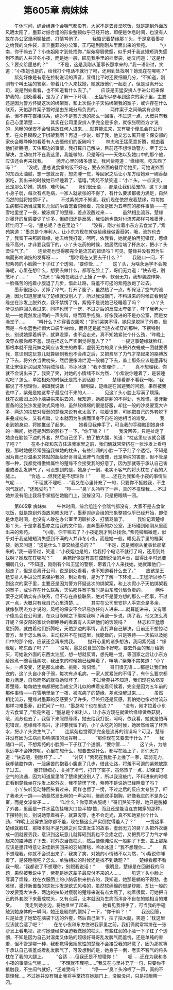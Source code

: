 # 　　第605章 病妹妹
　　午休时间，综合组连个会喘气都没有，大家不是去食堂吃饭，就是跑到外面放风晒太阳了，墨菲对综合组的形象整顿似乎已经开始，即便是休息时间，也没有人敢在办公室里闲聊扯皮、打情骂俏了。
　　我惦记着楚缘那丫头，于是拿着墨亦之给我的文件袋，直奔墨菲的办公室，正巧碰到刚刚从里面出来的紫苑。
　　“小南，你干嘛去了？小夜姐刚才到处找你，”紫苑柳眉微蹙，似乎对于我这短短消失感到不满的人并非冬小夜，而是她一般，瞄见我手里的档案袋，她又问道：“这是什么？要交给墨总的？”
　　“不是，这是我刚从董事长那拿来的，”我一语带过，笑道：“小夜姐也是的，给我打个电话不就行了吗，还用到处找啊？她现在在哪呢？”
　　紫苑好像是有意在控制说话的声音，显得比平时还要细弱几分，“不知道，刚刚有个叫王猛的警察，带着几个人来找她，她就跟他们一起走了，但是没离开公司，说是到处看看，也不知道看什么去了。”
　　应该是王猛安排人手进公司来保护我的，到处看看，是为了了解一下环境……王猛所以参与到这次的案子里，主要还是因为警方怀疑这次的绑架案，和上次假小子天佑绑架我的案子，或许存在什么联系，天佑那件案子暂时是由东城分局负责的。
　　两件案子之间确实有点联系，但不存在直接联系，绝对不是警方想的那么一回事，不过这一点，大概只有我自己心里清楚……
　　其实在公司里安排人手完全是多余，就像张明杰方才说的，风畅的保安不会轻易放任何人进来……就算能进来，又有哪个傻瓜会在公司里、在众目睽睽之下绑架我啊？再退一步说，绑了我，他又怎么离开呢？保安部的家伙会眼睁睁的看着有人去砸他们的饭碗吗？
　　林志和王猛愿意折腾，就由着他们折腾吧，天佑那边的事情，我打算自己解决，目前还不想惊动警方，至于怎么解决，主动权并不在我这里，我能做的，只是等待——天佑以及她口中的那个他，应该还会再来找我。
　　抛开心里的诸多想法，我问紫苑道：“缘缘呢，吃东西了吗？”
　　“没呢，墨总说食堂的饭不好吃，要去外面的餐厅给她买，可她说外面的东西太油腻，想一想就反胃，想先睡一觉，等回家之后让小东方给她煮一碗香菇粥吃，我出来的时候她已经睡着了，嘻嘻，”紫苑不禁笑道：“小丫头，一点没变，还是那么娇嫩、挑剔、难伺候。”
　　哥们很无语……都是让我们给宠的，这丫头自小身子弱，每次有点毛病，一家人就紧张的不得了，有什么要求都极力满足，自然而然的就将她惯坏了。
　　不过紫苑并不知道，我们现在依然宠着楚缘，每每她生病都把她当成宝贝儿似的哄着宠着伺候着，完全是因为五年前的那件事情——在雪地里坐了一夜，被冻病了的楚缘，差点没醒过来……
　　虽然相比流苏，楚缘对墨菲的反感要少了许多，但终归还是反感，我怕她也像对付流苏那样刁难墨菲，赶忙问了一句，“墨总呢？也在里边？”
　　“没有，刚才拉着小东方去食堂了，”紫苑笑道：“墨总是个麻利人，让小东方现在就做给缘缘做香菇粥，哦，流苏也去了，我留下来照顾缘缘，她去给我打饭，呵呵，依我看，她就是怕再犯错误，惹缘缘不高兴，才非要我留下的，小丫头吃药的时候，她居然给端了杯热水，把小丫头烫生气了。”
　　连紫苑也觉得那完全是流苏的错误吗？可见，楚缘并没有因为生病而影响演技的发挥呀……
　　“那你现在又要去干什么？”
　　我随口一问，不想紫苑的小脸腾一下子红了个透彻，“要你管……”
　　这丫头，为啥永远学不会掩饰呢，心里在想什么，想要去做什么，都写在脸上了，哥们无力道：“快去吧，别憋坏了……”
　　“讨厌！”紫苑在我肚子上捶了一拳，软弱无力，我却装腔作势，一脸痛苦的抱着小腹退了几步，借此让路，将羞不可遏的紫苑放跑了过去。
　　墨菲很细心，关掉了冷气，打开了窗子，虽然热了一点，却保证了空气的流通，因为知道屋里除了楚缘就没别人了，所以我没敲门，不料进来的时候正看到楚缘坐在沙发上脱外衣，我不禁愣了愣，紫苑不是说她已经睡着了吗？
　　小丫头听见动静回头看过来，同样也愣了一愣，不过之后的反应太夸张了，吓了我老大一跳——她竟然发出啊的一声尖叫，继而双手抱胸，好像我进的不是办公室，而是女澡堂子……
　　“叫什么？你穿着衣服呢！”哥们哭笑不得，她只是脱掉了外套，里面是一件水蓝色挂帽大口袋半袖t恤，而且还是能当连衣裙穿的那种，下摆特别长，别说她穿着裤子，就算没穿，也不会走光，真不知她紧张个什么劲，“昨晚上没穿衣服你都不羞，现在捂这么严实倒觉得羞人了？”
　　一提这事楚缘就脸红，那根本就不是兄妹之间应该发生的故事，虚弱无力的臭丫头把外衣蜷成一团就要丢我，意识到这玩意儿就算砸到我也不会疼之后，又把费尽了力气才举起来的胳膊放了下去，将外衣当做枕头，然后便像滩烂泥一般躺了下去，盖上那条应该是墨菲特意让宋佳新买回来的羽绒薄毯，冷冰冰道：“我不想理你……”
　　真不想理我，你就不会说出来了，我笑了笑，对她的小情绪不以为然，“小紫说你睡着了，是装睡呢吧？怎么，单独相处的时候还是找不到话题？”
　　楚缘看都不看我一眼，“我都说了不想理你，别跟我说话！”
　　很明显，楚缘是在回避我的问题，果然被我说中了，紫苑是她这辈子最应付不来的人……
　　见这丫头小脸上写满了烦躁，枕在衣服团上的小脑袋拱来拱去的，我知道，她那是躺的不得劲，也难怪，墨菲新置备的这张沙发是欧式风格的，虽然软绵绵的很是舒服，却比一般的沙发要宽大许多，两边的扶垫对瘦弱的楚缘来说有点太高了，枕着很累，可她把自己的外套脱下来叠成枕头，又有点扁，让本就因为生病而浑身不自在的她相当的难受。
　　我走到她身边，将她推坐了起来。
　　她看见我伸手了，可当我的手碰触到她身体的一瞬间，她还是剧烈的颤抖了一下，“你干嘛？！”
　　我没回答，只是扯走了她垫在脑袋下边的外套，然后自己坐下，拍了拍大腿，笑道：“枕这里应该就合适了吧？”
　　在冬小夜和东方住进我家里之前，我们俩就常常挤在一张沙发上看电视，那时她便经常强迫我做她的枕头，有些红润的小脸一下子红了个透彻，不知是因为自己对温柔又体贴的超级好哥哥乱发脾气而羞愧，还是单纯的害羞，但不管是哪一种，我都觉得傲娇属性的楚缘不会接受我的好意了，因为那就等于承认自己害羞或者乱发脾气了，可没想到的是，她身子一倒，老实不客气的将头枕在了我的大腿上。
　　“合适……但我还是不想理你！”
　　呃……还在为我和冬小夜的事情生气呢……
　　“不理就不理吧……”我又在心里补充了一句，只要你不抵触我，不生闷气就好，“还难受吗？”
　　“哼——”臭丫头冷哼了一声，真的不搭理我……不过她并没有阻止我将手掌捂在她脑门上，没躲没闪，只是把眼睛一闭。

　　第605章 病妹妹
　　午休时间，综合组连个会喘气都没有，大家不是去食堂吃饭，就是跑到外面放风晒太阳了，墨菲对综合组的形象整顿似乎已经开始，即便是休息时间，也没有人敢在办公室里闲聊扯皮、打情骂俏了。
　　我惦记着楚缘那丫头，于是拿着墨亦之给我的文件袋，直奔墨菲的办公室，正巧碰到刚刚从里面出来的紫苑。
　　“小南，你干嘛去了？小夜姐刚才到处找你，”紫苑柳眉微蹙，似乎对于我这短短消失感到不满的人并非冬小夜，而是她一般，瞄见我手里的档案袋，她又问道：“这是什么？要交给墨总的？”
　　“不是，这是我刚从董事长那拿来的，”我一语带过，笑道：“小夜姐也是的，给我打个电话不就行了吗，还用到处找啊？她现在在哪呢？”
　　紫苑好像是有意在控制说话的声音，显得比平时还要细弱几分，“不知道，刚刚有个叫王猛的警察，带着几个人来找她，她就跟他们一起走了，但是没离开公司，说是到处看看，也不知道看什么去了。”
　　应该是王猛安排人手进公司来保护我的，到处看看，是为了了解一下环境……王猛所以参与到这次的案子里，主要还是因为警方怀疑这次的绑架案，和上次假小子天佑绑架我的案子，或许存在什么联系，天佑那件案子暂时是由东城分局负责的。
　　两件案子之间确实有点联系，但不存在直接联系，绝对不是警方想的那么一回事，不过这一点，大概只有我自己心里清楚……
　　其实在公司里安排人手完全是多余，就像张明杰方才说的，风畅的保安不会轻易放任何人进来……就算能进来，又有哪个傻瓜会在公司里、在众目睽睽之下绑架我啊？再退一步说，绑了我，他又怎么离开呢？保安部的家伙会眼睁睁的看着有人去砸他们的饭碗吗？
　　林志和王猛愿意折腾，就由着他们折腾吧，天佑那边的事情，我打算自己解决，目前还不想惊动警方，至于怎么解决，主动权并不在我这里，我能做的，只是等待——天佑以及她口中的那个他，应该还会再来找我。
　　抛开心里的诸多想法，我问紫苑道：“缘缘呢，吃东西了吗？”
　　“没呢，墨总说食堂的饭不好吃，要去外面的餐厅给她买，可她说外面的东西太油腻，想一想就反胃，想先睡一觉，等回家之后让小东方给她煮一碗香菇粥吃，我出来的时候她已经睡着了，嘻嘻，”紫苑不禁笑道：“小丫头，一点没变，还是那么娇嫩、挑剔、难伺候。”
　　哥们很无语……都是让我们给宠的，这丫头自小身子弱，每次有点毛病，一家人就紧张的不得了，有什么要求都极力满足，自然而然的就将她惯坏了。
　　不过紫苑并不知道，我们现在依然宠着楚缘，每每她生病都把她当成宝贝儿似的哄着宠着伺候着，完全是因为五年前的那件事情——在雪地里坐了一夜，被冻病了的楚缘，差点没醒过来……
　　虽然相比流苏，楚缘对墨菲的反感要少了许多，但终归还是反感，我怕她也像对付流苏那样刁难墨菲，赶忙问了一句，“墨总呢？也在里边？”
　　“没有，刚才拉着小东方去食堂了，”紫苑笑道：“墨总是个麻利人，让小东方现在就做给缘缘做香菇粥，哦，流苏也去了，我留下来照顾缘缘，她去给我打饭，呵呵，依我看，她就是怕再犯错误，惹缘缘不高兴，才非要我留下的，小丫头吃药的时候，她居然给端了杯热水，把小丫头烫生气了。”
　　连紫苑也觉得那完全是流苏的错误吗？可见，楚缘并没有因为生病而影响演技的发挥呀……
　　“那你现在又要去干什么？”
　　我随口一问，不想紫苑的小脸腾一下子红了个透彻，“要你管……”
　　这丫头，为啥永远学不会掩饰呢，心里在想什么，想要去做什么，都写在脸上了，哥们无力道：“快去吧，别憋坏了……”
　　“讨厌！”紫苑在我肚子上捶了一拳，软弱无力，我却装腔作势，一脸痛苦的抱着小腹退了几步，借此让路，将羞不可遏的紫苑放跑了过去。
　　墨菲很细心，关掉了冷气，打开了窗子，虽然热了一点，却保证了空气的流通，因为知道屋里除了楚缘就没别人了，所以我没敲门，不料进来的时候正看到楚缘坐在沙发上脱外衣，我不禁愣了愣，紫苑不是说她已经睡着了吗？
　　小丫头听见动静回头看过来，同样也愣了一愣，不过之后的反应太夸张了，吓了我老大一跳——她竟然发出啊的一声尖叫，继而双手抱胸，好像我进的不是办公室，而是女澡堂子……
　　“叫什么？你穿着衣服呢！”哥们哭笑不得，她只是脱掉了外套，里面是一件水蓝色挂帽大口袋半袖t恤，而且还是能当连衣裙穿的那种，下摆特别长，别说她穿着裤子，就算没穿，也不会走光，真不知她紧张个什么劲，“昨晚上没穿衣服你都不羞，现在捂这么严实倒觉得羞人了？”
　　一提这事楚缘就脸红，那根本就不是兄妹之间应该发生的故事，虚弱无力的臭丫头把外衣蜷成一团就要丢我，意识到这玩意儿就算砸到我也不会疼之后，又把费尽了力气才举起来的胳膊放了下去，将外衣当做枕头，然后便像滩烂泥一般躺了下去，盖上那条应该是墨菲特意让宋佳新买回来的羽绒薄毯，冷冰冰道：“我不想理你……”
　　真不想理我，你就不会说出来了，我笑了笑，对她的小情绪不以为然，“小紫说你睡着了，是装睡呢吧？怎么，单独相处的时候还是找不到话题？”
　　楚缘看都不看我一眼，“我都说了不想理你，别跟我说话！”
　　很明显，楚缘是在回避我的问题，果然被我说中了，紫苑是她这辈子最应付不来的人……
　　见这丫头小脸上写满了烦躁，枕在衣服团上的小脑袋拱来拱去的，我知道，她那是躺的不得劲，也难怪，墨菲新置备的这张沙发是欧式风格的，虽然软绵绵的很是舒服，却比一般的沙发要宽大许多，两边的扶垫对瘦弱的楚缘来说有点太高了，枕着很累，可她把自己的外套脱下来叠成枕头，又有点扁，让本就因为生病而浑身不自在的她相当的难受。
　　我走到她身边，将她推坐了起来。
　　她看见我伸手了，可当我的手碰触到她身体的一瞬间，她还是剧烈的颤抖了一下，“你干嘛？！”
　　我没回答，只是扯走了她垫在脑袋下边的外套，然后自己坐下，拍了拍大腿，笑道：“枕这里应该就合适了吧？”
　　在冬小夜和东方住进我家里之前，我们俩就常常挤在一张沙发上看电视，那时她便经常强迫我做她的枕头，有些红润的小脸一下子红了个透彻，不知是因为自己对温柔又体贴的超级好哥哥乱发脾气而羞愧，还是单纯的害羞，但不管是哪一种，我都觉得傲娇属性的楚缘不会接受我的好意了，因为那就等于承认自己害羞或者乱发脾气了，可没想到的是，她身子一倒，老实不客气的将头枕在了我的大腿上。
　　“合适……但我还是不想理你！”
　　呃……还在为我和冬小夜的事情生气呢……
　　“不理就不理吧……”我又在心里补充了一句，只要你不抵触我，不生闷气就好，“还难受吗？”
　　“哼——”臭丫头冷哼了一声，真的不搭理我……不过她并没有阻止我将手掌捂在她脑门上，没躲没闪，只是把眼睛一闭。
